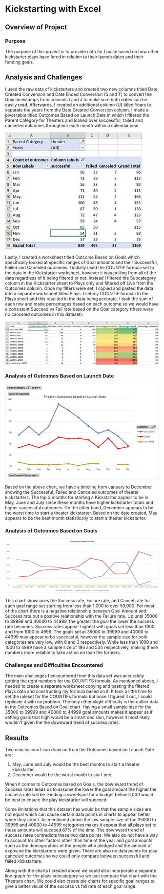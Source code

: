 # Kickstarting with Excel

## Overview of Project

### Purpose

The purpose of this project is to provide data for Louise based on how other kickstarter plays have fared in relation to their launch dates and their funding goals.


## Analysis and Challenges

I used the raw data of kickstarters and created two new columns titled Date Created Conversion and Date Ended Conversion (S and T) to convert the Unix timestamps from columns I and J to make sure both dates can be easily read. Afterwards, I created an additional column (U) titled Years to separate the years from the Date Created Conversion column. I made a pivot table titled Outcomes Based on Launch Date in which I filtered the Parent Category for Theaters and looked over successful, failed and canceled outcomes throughout each month within a calendar year. 

![outcomes_vs_launch_screencap.png](Resources/outcomes_vs_launch_screencap.png)

Lastly, I created a worksheet titled Outcome Based on Goals which specifically looked at specific ranges of Goal amounts and their Successful, Failed and Canceled outcomes. I initially used the COUNTIF formula set to the data in the Kickstarter worksheet, however it was pulling from all of the data regardless of it being filtered or not. Instead I filtered the Subcategory column in the Kickstarter sheet to Plays only and filtered off Live from the Outcomes column. Once my filters were set, I copied and pasted the data into a separate worksheet titled Plays. I set my COUNTIF formula to the Plays sheet and this resulted in the data being accurate. I took the sum of each row and made percentages based on each outcome so we would have a consistent Succeed vs Fail rate based on the Goal category (there were no canceled outcomes in this dataset).


![outcomes_vs_goals_screencap.png](Resources/outcomes_vs_goals_screencap.png) 


### Analysis of Outcomes Based on Launch Date

![Theater_Outcomes_vs_Launch.png](Resources/Theater_Outcomes_vs_Launch.png)

Based on the above chart, we have a timeline from January to December showing the Successful, Failed and Canceled outcomes of theater kickstarters. The top 3 months for starting a Kickstarter appear to be in May, June and July since these months have higher kickstarter totals and higher successful outcomes. On the other hand, December appears to be the worst time to start a theater kickstarter. Based on the date created, May appears to be the best month statistically to start a theater kickstarter.


### Analysis of Outcomes Based on Goals

![Outcomes_vs_Goals.png](Resources/Outcomes_vs_Goals.png)

This chart showcases the Success rate, Failure rate, and Cancel rate for each goal range set starting from less than 1,000 to over 50,000. For most of the chart there is a negative relationship between Goal Amount and Success rate but a positive relationship with the Failure rate. Up until 35000 to 39999 and 40000 to 44999, the greater the goal the lower the success rate becomes. Success rates appear highest with goals set less than 1000 and from 1000 to 4999. The goals set at 35000 to 39999 and 40000 to 44999 may appear to be successful, however the sample size for both categories are very low, with 6 and 3 respectively. While less than 1000 and 1000 to 4999 have a sample size of 186 and 534 respectively, making these numbers more reliable to take action on than the formers.

### Challenges and Difficulties Encountered

The main challenges I encountered from this data set was accurately getting the right numbers for the COUNTIFS formula. As mentioned above, I needed to create a separate worksheet copying and pasting the filtered Plays data and constructing my formula based on it. It took a little time to set the ruleset for the COUNTIFs formula but once I figured it out, I could replicate it with no problem. The only other slight difficulty is the outlier data in the Outcomes Based on Goal chart. Having a small sample size for the 35000 to 39999 and 40000 to 44999 goal amounts makes it appear as if setting goals that high would be a smart decision, however it most likely wouldn't given the the downward trend of success rates.

## Results

Two conclusions I can draw on from the Outcomes based on Launch Date are:
1. May, June and July would be the best months to start a theater kickstarter. 
2. December would be the worst month to start one.

When it comes to Outcomes based on Goals, the downward trend of Success rates leads us to assume the lower the goal amount the higher the success rate will be. Finding a sweetspot for a budget below 5,000 would be best to ensure the play kickstarter will succeed.

Some limitations that this dataset has would be that the sample sizes are not equal which can cause certain data points in charts to appear better when they aren't. As mentioned above the low sample size of the 35000 to 39999 and 40000 to 44999 categories makes it appear that all plays set to these amounts will succeed 67% of the time. The downward trend of success rates contradicts these two data points. We also do not have a way to account for other factors other than time of the year and goal amounts such as the demographics of the people who pledged and the amount of exposure the kickstarters were given. There are also no data points for play canceled outcomes so we could only compare between successful and failed kickstarters.

Along with the charts I created above we could also incorporate a separate line graph for the plays subcategory so we can compare that chart with the Theaters chart. We could also create pie charts for specific goal ranges to give a better visual of the success vs fail rate of each goal range.


